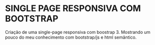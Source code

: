 # SINGLE PAGE RESPONSIVA COM BOOTSTRAP
 Criação de uma single-page responsiva com boostrap 3. Mostrando um pouco do meu conhecimento com bootstrap/js e html semântico.
